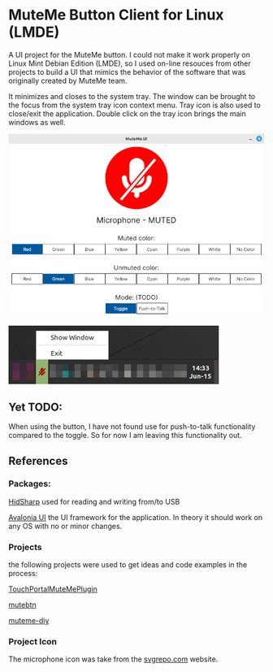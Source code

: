 # MuteMe Button Client for Linux (LMDE) 

A UI project for the MuteMe button. I could not make it work properly on Linux Mint Debian Edition (LMDE), so I used on-line resouces from other projects to build a UI that mimics the behavior of the software that was originally created by MuteMe team.

It minimizes and closes to the system tray. The window can be brought to the focus from the system tray icon context menu. Tray icon is also used to close/exit the application. Double click on the tray icon brings the main windows as well.



![image-20250615141249774](docs/images/main-window-001.png)

![image-20250615143423162](docs/images/system-tray-001.png)



## Yet TODO:

When using the button, I have not found use for push-to-talk functionality compared to the toggle. So for now I am leaving this functionality out.

## References

### Packages:

[HidSharp](https://github.com/IntergatedCircuits/HidSharp) used for reading and writing from/to USB

[Avalonia UI](https://github.com/AvaloniaUI/Avalonia) the UI framework for the application. In theory it should work on any OS with no or minor changes.

### Projects

the following projects were used to get ideas and code examples in the process:

[TouchPortalMuteMePlugin](https://github.com/L-C-P/TouchPortalMuteMePlugin)

[mutebtn](https://github.com/merll/mutebtn)

[muteme-diy](https://github.com/red-fox-star/muteme-diy)

### Project Icon

The microphone icon was take from the [svgrepo.com](https://www.svgrepo.com/svg/513446/microphone) website.







